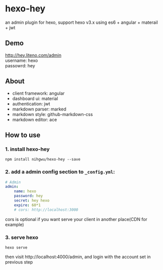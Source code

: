 # hexo-hey
an admin plugin for hexo, support hexo v3.x
using es6 + angular + materail + jwt

## Demo
http://hey.liteno.com/admin  
username: hexo  
passowrd: hey  

## About
* client framework: angular
* dashboard ui: material
* authentication: jwt
* markdown parser: marked
* markdown style: github-markdown-css
* markdown editor: ace

## How to use
### 1. install hexo-hey
```
npm install nihgwu/hexo-hey --save
```

### 2. add a admin config section to `_config.yml`:
``` yml
# Admin
admin:
    name: hexo
    password: hey
    secret: hey hexo
    expire: 60*1
    # cors: http://localhost:3000
```
cors is optional if you want serve your client in another place(CDN for example)

### 3. serve hexo
```
hexo serve
```
then visit http://localhost:4000/admin, and login with the account set in previous step
